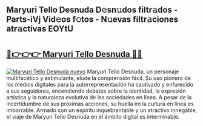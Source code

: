 ## Maryuri Tello Desnuda D𝚎sn𝚞dos filtr𝚊dos - Parts-iVj Vid𝚎os f𝚘tos - N𝚞evas filtr𝚊ciones atr𝚊ctivas EOYtU

# <h2><a href="http://mb4ztw.tromn.icu/?c=Maryuri+Tello+Desnuda">🔗👉👉👉 Maryuri Tello Desnuda 🔗🔗</a></h2>

[![Maryuri Tello Desnuda nuevo](https://i.imgur.com/pEAQMta.gif)](http://mb4ztw.tromn.icu/?c=Maryuri+Tello+Desnuda)
Maryuri Tello Desnuda, un personaje multifacético y estimulante, elude la comprensión fácil. Su uso pionero de los medios digitales para la autorrepresentación ha cautivado y enfurecido a sus seguidores, encendiendo debates sobre la identidad, la expresión artística y la naturaleza evolutiva de las sociedades en línea. A pesar de la incertidumbre de sus próximas acciones, su huella en la cultura en línea es imborrable. Armado con un espíritu inquebrantable y un atractivo innegable, el viaje de Maryuri Tello Desnuda en el ámbito digital es interminable.
